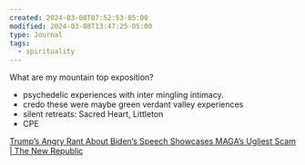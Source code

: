 ```yaml
---
created: 2024-03-08T07:52:53-05:00
modified: 2024-03-08T13:47:25-05:00
type: Journal
tags:
  - spirituality
---
```


What are my mountain top exposition? 

- psychedelic experiences with inter mingling intimacy. 
- credo these were maybe green verdant valley experiences
- silent retreats: Sacred Heart, Littleton
- CPE

[Trump’s Angry Rant About Biden’s Speech Showcases MAGA’s Ugliest Scam | The New Republic](https://newrepublic.com/article/179682/trump-rant-biden-speech-maga-ugliest-scam)
